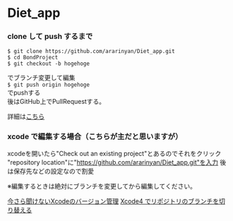Diet_app
========

### clone して push するまで
<pre><code>$ git clone https://github.com/ararinyan/Diet_app.git
$ cd BondProject
$ git checkout -b hogehoge</code></pre>
でブランチ変更して編集  
`$ git push origin hogehoge`  
でpushする  
後はGitHub上でPullRequestする。  

詳細は[こちら](http://blog.qnyp.com/2013/05/28/pull-request-for-github-beginners/)


### xcode で編集する場合（こちらが主だと思いますが）
xcodeを開いたら"Check out an existing project"とあるのでそれをクリック
"repository location"に"https://github.com/ararinyan/Diet_app.git"を入力
後は保存先などの設定なので割愛

※編集するときは絶対にブランチを変更してから編集してください。

[今さら聞けないXcodeのバージョン管理](http://dev.classmethod.jp/tool/xcode_git/#push)
[Xcode4 でリポジトリのブランチを切り替える](http://network.station.ez-net.jp/special/git/client/xcode4.branch.asp)